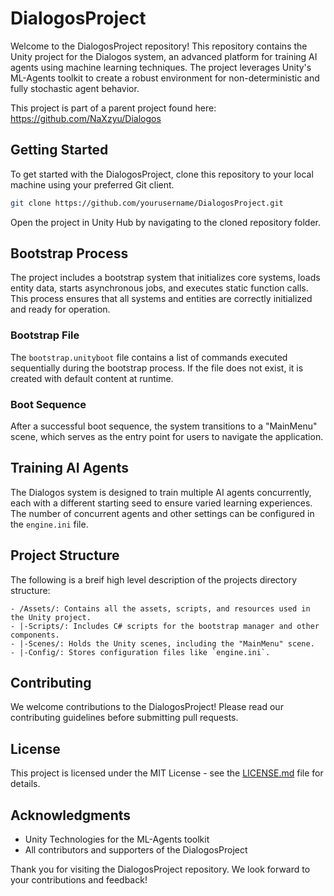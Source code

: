 # DialogosProject

Welcome to the DialogosProject repository! This repository contains the Unity project for the Dialogos system, an advanced platform for training AI agents using machine learning techniques. The project leverages Unity's ML-Agents toolkit to create a robust environment for non-deterministic and fully stochastic agent behavior.

This project is part of a parent project found here: https://github.com/NaXzyu/Dialogos

## Getting Started

To get started with the DialogosProject, clone this repository to your local machine using your preferred Git client.

```bash
git clone https://github.com/yourusername/DialogosProject.git
```

Open the project in Unity Hub by navigating to the cloned repository folder.

## Bootstrap Process

The project includes a bootstrap system that initializes core systems, loads entity data, starts asynchronous jobs, and executes static function calls. This process ensures that all systems and entities are correctly initialized and ready for operation.

### Bootstrap File

The `bootstrap.unityboot` file contains a list of commands executed sequentially during the bootstrap process. If the file does not exist, it is created with default content at runtime.

### Boot Sequence

After a successful boot sequence, the system transitions to a "MainMenu" scene, which serves as the entry point for users to navigate the application.

## Training AI Agents

The Dialogos system is designed to train multiple AI agents concurrently, each with a different starting seed to ensure varied learning experiences. The number of concurrent agents and other settings can be configured in the `engine.ini` file.

## Project Structure
The following is a breif high level description of the projects directory structure:

```
- /Assets/: Contains all the assets, scripts, and resources used in the Unity project.
- |-Scripts/: Includes C# scripts for the bootstrap manager and other components.
- |-Scenes/: Holds the Unity scenes, including the "MainMenu" scene.
- |-Config/: Stores configuration files like `engine.ini`.
```
## Contributing

We welcome contributions to the DialogosProject! Please read our contributing guidelines before submitting pull requests.

## License

This project is licensed under the MIT License - see the [LICENSE.md](LICENSE.md) file for details.

## Acknowledgments

- Unity Technologies for the ML-Agents toolkit
- All contributors and supporters of the DialogosProject

Thank you for visiting the DialogosProject repository. We look forward to your contributions and feedback!
